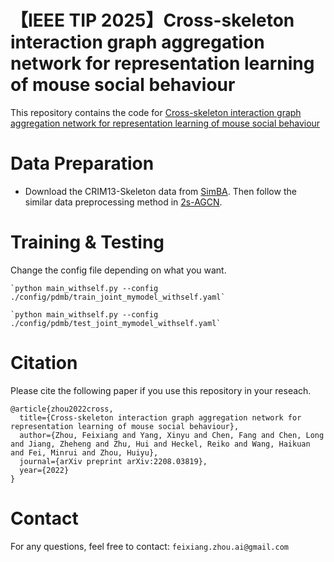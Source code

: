 # 【IEEE TIP 2025】Cross-skeleton interaction graph aggregation network for representation learning of mouse social behaviour

This repository contains the code for [Cross-skeleton interaction graph aggregation network for representation learning of mouse social behaviour](https://arxiv.org/abs/2208.03819)

# Data Preparation

 - Download the CRIM13-Skeleton data from [SimBA](https://github.com/sgoldenlab/simba). Then follow the similar data preprocessing method in [2s-AGCN](https://github.com/lshiwjx/2s-AGCN).
 

# Training & Testing

Change the config file depending on what you want.


    `python main_withself.py --config ./config/pdmb/train_joint_mymodel_withself.yaml`

    `python main_withself.py --config ./config/pdmb/test_joint_mymodel_withself.yaml`

     
# Citation
Please cite the following paper if you use this repository in your reseach.
```
@article{zhou2022cross,
  title={Cross-skeleton interaction graph aggregation network for representation learning of mouse social behaviour},
  author={Zhou, Feixiang and Yang, Xinyu and Chen, Fang and Chen, Long and Jiang, Zheheng and Zhu, Hui and Heckel, Reiko and Wang, Haikuan and Fei, Minrui and Zhou, Huiyu},
  journal={arXiv preprint arXiv:2208.03819},
  year={2022}
}
```
# Contact
For any questions, feel free to contact: `feixiang.zhou.ai@gmail.com`
